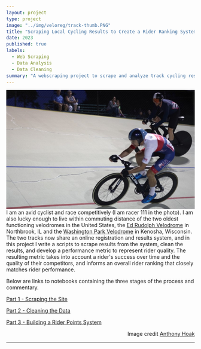 ```yaml
---
layout: project
type: project
image: "../img/veloreg/track-thumb.PNG"
title: "Scraping Local Cycling Results to Create a Rider Ranking System"
date: 2023
published: true
labels:
  - Web Scraping
  - Data Analysis
  - Data Cleaning
summary: "A webscraping project to scrape and analyze track cycling results."
---
```

<img src="../img/veloreg/track.PNG" alt='missing' ALIGN='right'/>

I am an avid cyclist and race competitively (I am racer 111 in the photo). I am also lucky enough to live within commuting distance of the two oldest functioning velodromes in the United States, the [Ed Rudolph Velodrome](https://www.northbrookcyclecommittee.org/) in Northbrook, IL and the [Washington Park Velodrome](https://www.kenoshavelodromeracing.com/) in Kenosha, Wisconsin. The two tracks now share an online registration and results system, and in this project I write a scripts to scrape results from the system, clean the results, and develop a performance metric to represent rider quality. The resulting metric takes into account a rider's success over time and the quality of their competitors, and informs an overall rider ranking that closely matches rider performance. 

Below are links to notebooks containing the three stages of the process and commentary.


[Part 1 - Scraping the Site](../scraperesultspage.html)

[Part 2 - Cleaning the Data](../cleanresults.html)

[Part 3 - Building a Rider Points System](../updatepoints.html)

<div style="text-align: right"> Image credit <a href="https://www.instagram.com/p/CwD8I0Wr-gs/?utm_source=ig_web_copy_link&igshid=MzRlODBiNWFlZA==">Anthony Hoak</a> </div>

<hr>

